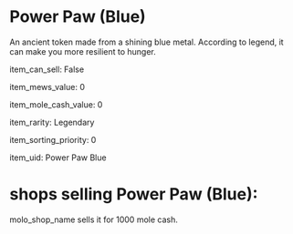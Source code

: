 # Power Paw (Blue)

An ancient token made from a shining blue metal. According to legend, it can make you more resilient to hunger.

item_can_sell: False

item_mews_value: 0

item_mole_cash_value: 0

item_rarity: Legendary

item_sorting_priority: 0

item_uid: Power Paw Blue

# shops selling Power Paw (Blue):

molo_shop_name sells it for 1000 mole cash.